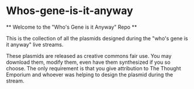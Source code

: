 # Whos-gene-is-it-anyway

** Welcome to the "Who's Gene is it Anyway" Repo **

This is the collection of all the plasmids designed during the "who's gene is it anyway" live streams.

These plasmids are released as creative commons fair use. You may download them, modify them, even have them synthesized if you so choose. The only requirement is that you give attribution to The Thought Emporium and whoever was helping to design the plasmid during the stream.

